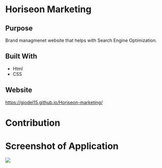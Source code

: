 # Horiseon Marketing

## Purpose
Brand managmenet website that helps with Search Engine Optimization.

## Built With
* Html
* CSS

## Website
https://giodel15.github.io/Horiseon-marketing/

# Contribution

# Screenshot of Application

![](assests/images/screenshot-1.jpg)
